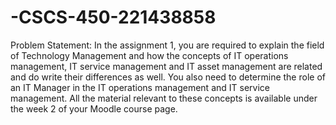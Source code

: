 # -CSCS-450-221438858
Problem Statement: In the assignment 1, you are required to explain the field of Technology 
Management and how the concepts of IT operations management, IT service management 
and IT asset management are related and do write their differences as well. You also need to 
determine the role of an IT Manager in the IT operations management and IT service 
management. All the material relevant to these concepts is available under the week 2 of your 
Moodle course page.
